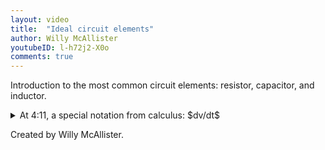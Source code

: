 ```yaml
---
layout: video
title:  "Ideal circuit elements"
author: Willy McAllister
youtubeID: l-h72j2-X0o
comments: true
--- 
```


Introduction to the most common circuit elements: resistor, capacitor, and inductor. 

<details>
<summary>At 4:11, a special notation from calculus: $dv/dt$</summary>
<p>$i = \text C\,\dfrac{dv}{dt}$</p>

<p>$d$ is calculus notation for 'differential', or "a tiny change in ...". For example, $dt$ means 'a tiny change in time'. When you see it in a ratio, like $dv/dt$, that means, "a tiny change in $v$ (voltage) for each tiny change in time" An expression like $dv/dt$ is called a <a href="https://www.khanacademy.org/math/ap-calculus-ab/ab-derivative-intro/ab-defining-derivative/v/calculus-derivatives-1-new-hd-version">derivative</a>. The derivative is the slope of voltage as it changes over time. When voltage changes rapidly across a capacitor, the current is high.</p>
</details>

Created by Willy McAllister.